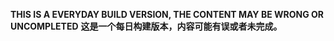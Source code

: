 **THIS IS A EVERYDAY BUILD VERSION, THE CONTENT MAY BE WRONG OR UNCOMPLETED**
**这是一个每日构建版本，内容可能有误或者未完成。**
